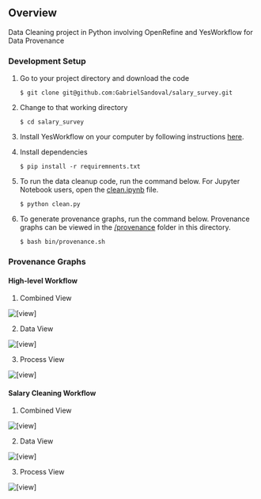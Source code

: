 ## Overview
Data Cleaning project in Python involving OpenRefine and YesWorkflow for Data Provenance

### Development Setup
1. Go to your project directory and download the code
    ```
    $ git clone git@github.com:GabrielSandoval/salary_survey.git
    ```

2. Change to that working directory

    ```
    $ cd salary_survey
    ```

3. Install YesWorkflow on your computer by following instructions [here](https://github.com/yesworkflow-org/yw-prototypes).

4. Install dependencies
    ```
    $ pip install -r requiremnents.txt
    ```

5. To run the data cleanup code, run the command below. For Jupyter Notebook users, open the [clean.ipynb](https://github.com/GabrielSandoval/salary_survey/blob/master/clean.ipynb) file.
    ```
    $ python clean.py
    ```

6. To generate provenance graphs, run the command below. Provenance graphs can be viewed in the [/provenance](https://github.com/GabrielSandoval/salary_survey/tree/master/provenance) folder in this directory.
    ```
    $ bash bin/provenance.sh
    ```

### Provenance Graphs

#### High-level Workflow

1. Combined View

  ![\[view\]](../provenance/High_Level_Cleaning_Workflow_combined_view.png)

2. Data View

  ![\[view\]](../provenance/High_Level_Cleaning_Workflow_data_view.png)

3. Process View

  ![\[view\]](../provenance/High_Level_Cleaning_Workflow_process_view.png)

#### Salary Cleaning Workflow

1. Combined View

  ![\[view\]](../provenance/Python_FixSemanticErrorsAndDropInvalidRecords_combined_view.png)

2. Data View

  ![\[view\]](../provenance/Python_FixSemanticErrorsAndDropInvalidRecords_data_view.png)

3. Process View

  ![\[view\]](../provenance/Python_FixSemanticErrorsAndDropInvalidRecords_process_view.png)
